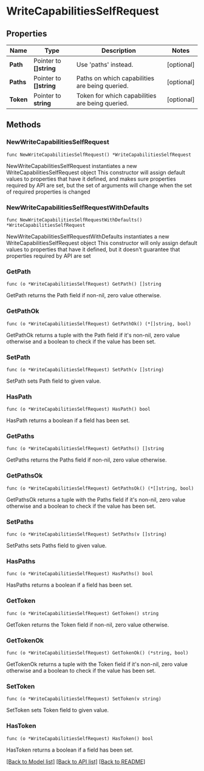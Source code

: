 # WriteCapabilitiesSelfRequest


## Properties

Name | Type | Description | Notes
------------ | ------------- | ------------- | -------------
**Path** | Pointer to **[]string** | Use &#x27;paths&#x27; instead. | [optional] 
**Paths** | Pointer to **[]string** | Paths on which capabilities are being queried. | [optional] 
**Token** | Pointer to **string** | Token for which capabilities are being queried. | [optional] 



## Methods


### NewWriteCapabilitiesSelfRequest

`func NewWriteCapabilitiesSelfRequest() *WriteCapabilitiesSelfRequest`

NewWriteCapabilitiesSelfRequest instantiates a new WriteCapabilitiesSelfRequest object
This constructor will assign default values to properties that have it defined,
and makes sure properties required by API are set, but the set of arguments
will change when the set of required properties is changed

### NewWriteCapabilitiesSelfRequestWithDefaults

`func NewWriteCapabilitiesSelfRequestWithDefaults() *WriteCapabilitiesSelfRequest`

NewWriteCapabilitiesSelfRequestWithDefaults instantiates a new WriteCapabilitiesSelfRequest object
This constructor will only assign default values to properties that have it defined,
but it doesn't guarantee that properties required by API are set


### GetPath

`func (o *WriteCapabilitiesSelfRequest) GetPath() []string`

GetPath returns the Path field if non-nil, zero value otherwise.

### GetPathOk

`func (o *WriteCapabilitiesSelfRequest) GetPathOk() (*[]string, bool)`

GetPathOk returns a tuple with the Path field if it's non-nil, zero value otherwise
and a boolean to check if the value has been set.

### SetPath

`func (o *WriteCapabilitiesSelfRequest) SetPath(v []string)`

SetPath sets Path field to given value.


### HasPath

`func (o *WriteCapabilitiesSelfRequest) HasPath() bool`

HasPath returns a boolean if a field has been set.




### GetPaths

`func (o *WriteCapabilitiesSelfRequest) GetPaths() []string`

GetPaths returns the Paths field if non-nil, zero value otherwise.

### GetPathsOk

`func (o *WriteCapabilitiesSelfRequest) GetPathsOk() (*[]string, bool)`

GetPathsOk returns a tuple with the Paths field if it's non-nil, zero value otherwise
and a boolean to check if the value has been set.

### SetPaths

`func (o *WriteCapabilitiesSelfRequest) SetPaths(v []string)`

SetPaths sets Paths field to given value.


### HasPaths

`func (o *WriteCapabilitiesSelfRequest) HasPaths() bool`

HasPaths returns a boolean if a field has been set.




### GetToken

`func (o *WriteCapabilitiesSelfRequest) GetToken() string`

GetToken returns the Token field if non-nil, zero value otherwise.

### GetTokenOk

`func (o *WriteCapabilitiesSelfRequest) GetTokenOk() (*string, bool)`

GetTokenOk returns a tuple with the Token field if it's non-nil, zero value otherwise
and a boolean to check if the value has been set.

### SetToken

`func (o *WriteCapabilitiesSelfRequest) SetToken(v string)`

SetToken sets Token field to given value.


### HasToken

`func (o *WriteCapabilitiesSelfRequest) HasToken() bool`

HasToken returns a boolean if a field has been set.









[[Back to Model list]](../README.md#documentation-for-models) [[Back to API list]](../README.md#documentation-for-api-endpoints) [[Back to README]](../README.md)


